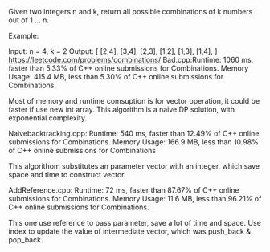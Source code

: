 Given two integers n and k, return all possible combinations of k numbers out of 1 ... n.

Example:

Input: n = 4, k = 2
Output:
[
  [2,4],
  [3,4],
  [2,3],
  [1,2],
  [1,3],
  [1,4],
]
https://leetcode.com/problems/combinations/
Bad.cpp:Runtime: 1060 ms, faster than 5.33% of C++ online submissions for Combinations.
Memory Usage: 415.4 MB, less than 5.30% of C++ online submissions for Combinations.

Most of memory and runtime comsuption is for vector operation, it could be faster if use new int array.
This algorithm is a naive DP solution, with exponential complexity.

Naivebacktracking.cpp:
Runtime: 540 ms, faster than 12.49% of C++ online submissions for Combinations.
Memory Usage: 166.9 MB, less than 10.98% of C++ online submissions for Combinations

This algorithom substitutes an parameter vector with an integer, which save space and time to construct vector.

AddReference.cpp:
Runtime: 72 ms, faster than 87.67% of C++ online submissions for Combinations.
Memory Usage: 11.6 MB, less than 96.21% of C++ online submissions for Combinations.

This one use reference to pass parameter, save a lot of time and space.
Use index to update the value of intermediate vector, which was push_back & pop_back.

